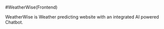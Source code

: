 #WeatherWise(Frontend)

WeatherWise is Weather predicting website with an integrated AI powered Chatbot.
